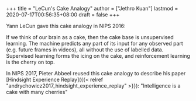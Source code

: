 +++
title = "LeCun's Cake Analogy"
author = ["Jethro Kuan"]
lastmod = 2020-07-17T00:56:35+08:00
draft = false
+++

Yann LeCun gave this cake analogy in NIPS 2016:

If we think of our brain as a cake, then the cake base is unsupervised
learning. The machine predicts any part of its input for any observed
part (e.g. future frames in videos), all without the use of labelled
data. Supervised learning forms the icing on the cake, and
reinforcement learning is the cherry on top.

In NIPS 2017, Pieter Abbeel reused this cake analogy to describe his paper
[Hindsight Experience Replay]({{< relref "andrychowicz2017_hindsight_experience_replay" >}}): "Intelligence is a cake with many cherries"
